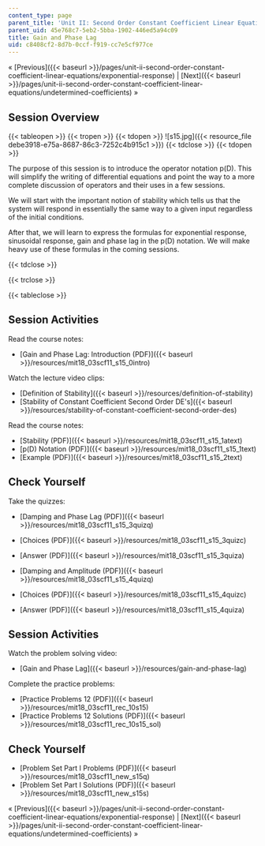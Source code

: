 ```yaml
---
content_type: page
parent_title: 'Unit II: Second Order Constant Coefficient Linear Equations'
parent_uid: 45e768c7-5eb2-5bba-1902-446ed5a94c09
title: Gain and Phase Lag
uid: c8408cf2-8d7b-0ccf-f919-cc7e5cf977ce
---
```


« [Previous]({{< baseurl >}}/pages/unit-ii-second-order-constant-coefficient-linear-equations/exponential-response) | [Next]({{< baseurl >}}/pages/unit-ii-second-order-constant-coefficient-linear-equations/undetermined-coefficients) »

Session Overview
----------------

{{< tableopen >}}
{{< tropen >}}
{{< tdopen >}}
![s15.jpg]({{< resource_file debe3918-e75a-8687-86c3-7252c4b915c1 >}})
{{< tdclose >}}
{{< tdopen >}}


The purpose of this session is to introduce the operator notation p(D). This will simplify the writing of differential equations and point the way to a more complete discussion of operators and their uses in a few sessions.

We will start with the important notion of stability which tells us that the system will respond in essentially the same way to a given input regardless of the initial conditions.

After that, we will learn to express the formulas for exponential response, sinusoidal response, gain and phase lag in the p(D) notation. We will make heavy use of these formulas in the coming sessions.


{{< tdclose >}}

{{< trclose >}}

{{< tableclose >}}

Session Activities
------------------

Read the course notes:

*   [Gain and Phase Lag: Introduction (PDF)]({{< baseurl >}}/resources/mit18_03scf11_s15_0intro)

Watch the lecture video clips:

*   [Definition of Stability]({{< baseurl >}}/resources/definition-of-stability)
*   [Stability of Constant Coefficient Second Order DE's]({{< baseurl >}}/resources/stability-of-constant-coefficient-second-order-des)

Read the course notes:

*   [Stability (PDF)]({{< baseurl >}}/resources/mit18_03scf11_s15_1atext)
*   [p(D) Notation (PDF)]({{< baseurl >}}/resources/mit18_03scf11_s15_1text)
*   [Example (PDF)]({{< baseurl >}}/resources/mit18_03scf11_s15_2text)

Check Yourself
--------------

Take the quizzes:

*   [Damping and Phase Lag (PDF)]({{< baseurl >}}/resources/mit18_03scf11_s15_3quizq)
*   [Choices (PDF)]({{< baseurl >}}/resources/mit18_03scf11_s15_3quizc)
*   [Answer (PDF)]({{< baseurl >}}/resources/mit18_03scf11_s15_3quiza)
  
*   [Damping and Amplitude (PDF)]({{< baseurl >}}/resources/mit18_03scf11_s15_4quizq)
*   [Choices (PDF)]({{< baseurl >}}/resources/mit18_03scf11_s15_4quizc)
*   [Answer (PDF)]({{< baseurl >}}/resources/mit18_03scf11_s15_4quiza)

Session Activities
------------------

Watch the problem solving video:

*   [Gain and Phase Lag]({{< baseurl >}}/resources/gain-and-phase-lag)

Complete the practice problems:

*   [Practice Problems 12 (PDF)]({{< baseurl >}}/resources/mit18_03scf11_rec_10s15)
*   [Practice Problems 12 Solutions (PDF)]({{< baseurl >}}/resources/mit18_03scf11_rec_10s15_sol)

Check Yourself
--------------

*   [Problem Set Part I Problems (PDF)]({{< baseurl >}}/resources/mit18_03scf11_new_s15q)
*   [Problem Set Part I Solutions (PDF)]({{< baseurl >}}/resources/mit18_03scf11_new_s15s)

« [Previous]({{< baseurl >}}/pages/unit-ii-second-order-constant-coefficient-linear-equations/exponential-response) | [Next]({{< baseurl >}}/pages/unit-ii-second-order-constant-coefficient-linear-equations/undetermined-coefficients) »